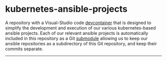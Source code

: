 # kubernetes-ansible-projects

A repository with a Visual-Studio code [devcontainer] that is designed to simplify the
development and execution of our various kubernetes-based ansible projects. Each
of our relevant ansible projects is automatically included in this repository as
a Git [submodule] allowing us to keep our ansible repositories as a subdirectory
of this Git repository, and keep their commits separate.

---

[devcontainer]: https://code.visualstudio.com/docs/devcontainers/containers
[submodule]: https://git-scm.com/book/en/v2/Git-Tools-Submodules
